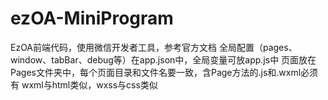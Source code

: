 # ezOA-MiniProgram
EzOA前端代码，使用微信开发者工具，参考官方文档
全局配置（pages、window、tabBar、debug等）在app.json中，全局变量可放app.js中
页面放在Pages文件夹中，每个页面目录和文件名要一致，含Page方法的.js和.wxml必须有
wxml与html类似，wxss与css类似
